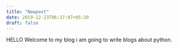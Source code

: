 ```yaml
---
title: "Newpost"
date: 2019-12-23T06:37:07+05:30
draft: false
---
```



HELLO Welcome to my blog i am going to write blogs about python.
